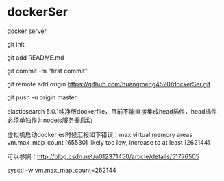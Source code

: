 # dockerSer
docker server

git init

git add README.md

git commit -m "first commit"

git remote add origin https://github.com/huangmeng4520/dockerSer.git

git push -u origin master

elasticsearch 5.0.1纯净版dockerfile，目前不能直接集成head插件，head插件必须单独作为nodejs服务器启动

虚拟机启动docker es时候汇报如下错误：max virtual memory areas vm.max_map_count [65530] likely too low, increase to at least [262144]

可以参照：http://blog.csdn.net/u012371450/article/details/51776505

 sysctl -w vm.max_map_count=262144

